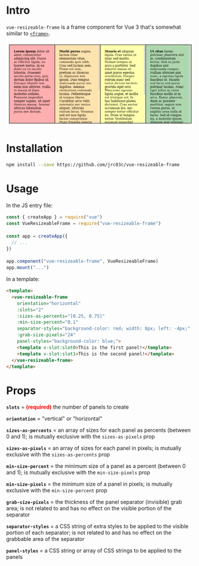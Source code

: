 # Intro

`vue-resizeable-frame` is a frame component for Vue 3 that's somewhat similar to [`<frame>`](https://developer.mozilla.org/en-US/docs/Web/HTML/Element/frame).

![demo](demo.gif)

# Installation

```bash
npm install --save https://github.com/jrc03c/vue-resizeable-frame
```

# Usage

In the JS entry file:

```js
const { createApp } = require("vue")
const VueResizeableFrame = require("vue-resizeable-frame")

const app = createApp({
  // ...
})

app.component("vue-resizeable-frame", VueResizeableFrame)
app.mount("...")
```

In a template:

```html
<template>
  <vue-resizeable-frame
    orientation="horizontal"
    :slots="2"
    :sizes-as-percents="[0.25, 0.75]"
    :min-size-percent="0.1"
    separator-styles="background-color: red; width: 8px; left: -4px;"
    :grab-size-pixels="24"
    panel-styles="background-color: blue;">
    <template v-slot:slot0>This is the first panel!</template>
    <template v-slot:slot1>This is the second panel!</template>
  </vue-resizeable-frame>
</template>
```

# Props

**`slots`** = <span style="color: red; font-weight: bold;">(required)</span> the number of panels to create

**`orientation`** = "vertical" or "horizontal"

**`sizes-as-percents`** = an array of sizes for each panel as percents (between 0 and 1); is mutually exclusive with the `sizes-as-pixels` prop

**`sizes-as-pixels`** = an array of sizes for each panel in pixels; is mutually exclusive with the `sizes-as-percents` prop

**`min-size-percent`** = the minimum size of a panel as a percent (between 0 and 1); is mutually exclusive with the `min-size-pixels` prop

**`min-size-pixels`** = the minimum size of a panel in pixels; is mutually exclusive with the `min-size-percent` prop

**`grab-size-pixels`** = the thickness of the panel separator (invisible) grab area; is not related to and has no effect on the visible portion of the separator

**`separator-styles`** = a CSS string of extra styles to be applied to the visible portion of each separator; is not related to and has no effect on the grabbable area of the separator

**`panel-styles`** = a CSS string or array of CSS strings to be applied to the panels
